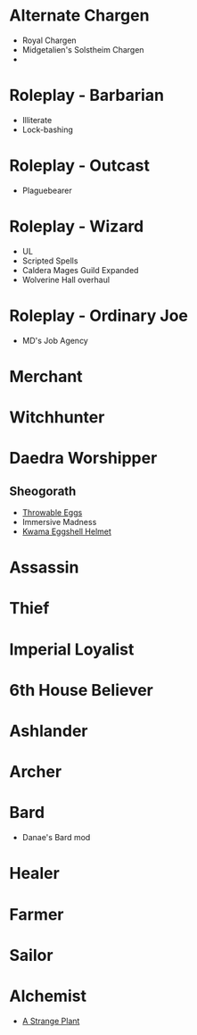 # Alternate Chargen
* Royal Chargen
* Midgetalien's Solstheim Chargen
*

# Roleplay - Barbarian
* Illiterate
* Lock-bashing

# Roleplay - Outcast
* Plaguebearer

# Roleplay - Wizard
* UL
* Scripted Spells
* Caldera Mages Guild Expanded
* Wolverine Hall overhaul

# Roleplay - Ordinary Joe
* MD's Job Agency

# Merchant

# Witchhunter

# Daedra Worshipper
## Sheogorath
* [Throwable Eggs](https://www.nexusmods.com/morrowind/mods/46446)
* Immersive Madness
* [Kwama Eggshell Helmet](https://www.nexusmods.com/morrowind/mods/46366)

# Assassin

# Thief

# Imperial Loyalist

# 6th House Believer

# Ashlander

# Archer

# Bard
* Danae's Bard mod

# Healer

# Farmer

# Sailor

# Alchemist
* [A Strange Plant](https://www.nexusmods.com/morrowind/mods/42009)
